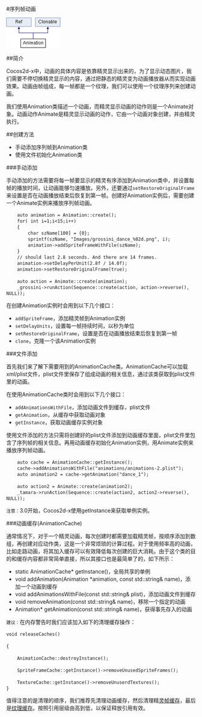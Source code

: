 #序列帧动画

![classcocos2d_1_1_animation](res/classcocos2d_1_1_animation.png)

##简介

Cocos2d-x中，动画的具体内容是依靠精灵显示出来的，为了显示动态图片，我们需要不停切换精灵显示的内容，通过把静态的精灵变为动画播放器从而实现动画效果。动画由帧组成，每一帧都是一个纹理，我们可以使用一个纹理序列来创建动画。

我们使用Animation类描述一个动画，而精灵显示动画的动作则是一个Animate对象。动画动作Animate是精灵显示动画的动作，它由一个动画对象创建，并由精灵执行。

##创建方法

- 手动添加序列帧到Animation类
- 使用文件初始化Animation类

###手动添加

手动添加的方法需要将每一帧要显示的精灵有序添加到Animation类中，并设置每帧的播放时间，让动画能够匀速播放。另外，还要通过`setRestoreOriginalFrame`来设置是否在动画播放结束后恢复到第一帧。创建好Animation实例后，需要创建一个Animate实例来播放序列帧动画。

```
	auto animation = Animation::create();
    for( int i=1;i<15;i++)
    {
        char szName[100] = {0};
        sprintf(szName, "Images/grossini_dance_%02d.png", i);
        animation->addSpriteFrameWithFile(szName);
    }
    // should last 2.8 seconds. And there are 14 frames.
    animation->setDelayPerUnit(2.8f / 14.0f);
    animation->setRestoreOriginalFrame(true);

    auto action = Animate::create(animation);
    _grossini->runAction(Sequence::create(action, action->reverse(), NULL));
```	

在创建Animation实例时会用到以下几个接口：

- `addSpriteFrame`，添加精灵帧到Animation实例
- `setDelayUnits`，设置每一帧持续时间，以秒为单位
- `setRestoreOriginalFrame`，设置是否在动画播放结束后恢复到第一帧
- `clone`，克隆一个该Animation实例

###文件添加

首先我们来了解下需要用到的AnimationCache类。AnimationCache可以加载xml/plist文件，plist文件里保存了组成动画的相关信息，通过该类获取到plist文件里的动画。

在使用AnimationCache类时会用到以下几个接口：

- `addAnimationsWithFile`，添加动画文件到缓存，plist文件
- `getAnimation`，从缓存中获取动画对象
- `getInstance`，获取动画缓存实例对象

使用文件添加的方法只需将创建好的plist文件添加到动画缓存里面，plist文件里包含了序列帧的相关信息。再用动画缓存初始化Animation实例，用Animate实例来播放序列帧动画。

```
	auto cache = AnimationCache::getInstance();
    cache->addAnimationsWithFile("animations/animations-2.plist");
    auto animation2 = cache->getAnimation("dance_1");

    auto action2 = Animate::create(animation2);
    _tamara->runAction(Sequence::create(action2, action2->reverse(), NULL));
```

`注意：`3.0开始，Cocos2d-x使用getInstance来获取单例实例。


###动画缓存(AnimationCache)

通常情况下，对于一个精灵动画，每次创建时都需要加载精灵帧，按顺序添加到数组，再创建对应动作类，这是一个非常烦琐的计算过程。对于使用频率高的动画，比如走路动画，将其加入缓存可以有效降低每次创建的巨大消耗。由于这个类的目的和缓存内容都非常简单直接，所以其接口也是最简单了的，如下所示：

- static AnimationCache* getInstance()，全局共享的单例
- void addAnimation(Animation *animation, const std::string& name)，添加一个动画到缓存
- void addAnimationsWithFile(const std::string& plist)，添加动画文件到缓存
- void removeAnimation(const std::string& name)，移除一个指定的动画
- Animation* getAnimation(const std::string& name)，获得事先存入的动画

`建议：`在内存警告时我们应该加入如下的清理缓存操作：

```
void releaseCaches()

{

	AnimationCache::destroyInstance();
	
	SpriteFrameCache::getInstance()->removeUnusedSpriteFrames();

	TextureCache::getInstance()->removeUnuserdTextures();
}
```

值得注意的是清理的顺序，我们推荐先清理动画缓存，然后清理精[灵帧缓存](../spriteframe-cache/zh.md)，最后是[纹理缓存](../texture-cache/zh.md)。按照引用层级由高到低，以保证释放引用有效。